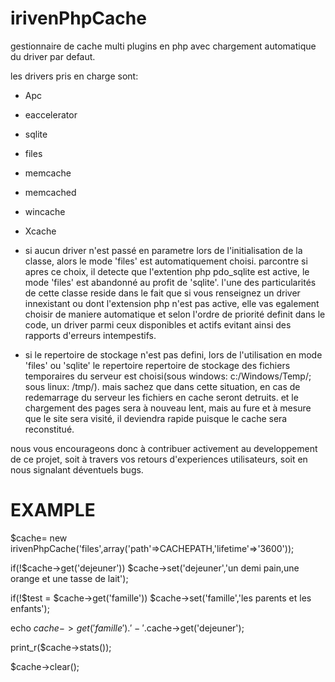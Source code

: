 irivenPhpCache
==============
gestionnaire de cache multi plugins en php avec chargement automatique du driver par defaut. 

les drivers pris en charge sont:
- Apc
- eaccelerator
- sqlite
- files
- memcache
- memcached
- wincache
- Xcache

- si aucun driver n'est passé en parametre lors de l'initialisation de la classe, alors le mode 'files' est automatiquement choisi.
parcontre si apres ce choix, il detecte que l'extention php pdo_sqlite est active, le mode 'files' est abandonné au profit de 'sqlite'.
l'une des particularités de cette classe reside dans le fait que si vous renseignez un driver innexistant ou dont l'extension php n'est pas active, elle vas egalement choisir de maniere automatique et selon l'ordre de priorité definit dans le code, un driver parmi ceux disponibles et actifs evitant ainsi des rapports d'erreurs intempestifs.

- si le repertoire de stockage n'est pas defini, lors de l'utilisation en mode 'files' ou 'sqlite'
le repertoire repertoire de stockage des fichiers temporaires du serveur est choisi(sous windows: c:/Windows/Temp/; sous linux: /tmp/). mais sachez que dans cette situation, en cas de redemarrage du serveur les fichiers en cache seront detruits. et le chargement des pages sera à nouveau lent, mais au fure et à mesure que le site sera visité, il deviendra rapide puisque le cache sera reconstitué.

nous vous encourageons donc à contribuer activement au developpement de ce projet, 
soit à travers vos retours d'experiences utilisateurs, soit en nous signalant déventuels bugs.



EXAMPLE
========
   $cache= new irivenPhpCache('files',array('path'=>CACHEPATH,'lifetime'=>'3600'));
   
   if(!$cache->get('dejeuner')) $cache->set('dejeuner','un demi pain,une orange et une tasse de lait');
   
   if(!$test = $cache->get('famille')) $cache->set('famille','les parents et les enfants');
   
   echo $cache->get('famille'). ' - '.$cache->get('dejeuner');
   
   print_r($cache->stats());
   
   $cache->clear();
